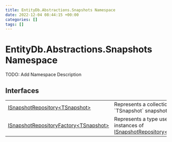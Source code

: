 ```yaml
---
title: EntityDb.Abstractions.Snapshots Namespace
date: 2022-12-04 08:44:15 +00:00
categories: []
tags: []
---
```


# EntityDb.Abstractions.Snapshots Namespace

TODO: Add Namespace Description

## Interfaces
<table><tr><td><a href='dotnet-entitydb-abstractions-snapshots-isnapshotrepository`1'>ISnapshotRepository&lt;TSnapshot&gt;</a></td><td>
Represents a collection of `TSnapshot` snapshots.
</td></tr><tr><td><a href='dotnet-entitydb-abstractions-snapshots-isnapshotrepositoryfactory`1'>ISnapshotRepositoryFactory&lt;TSnapshot&gt;</a></td><td>
Represents a type used to create instances of <a href='dotnet-entitydb-abstractions-snapshots-isnapshotrepository`1'>ISnapshotRepository&lt;TSnapshot&gt;</a></td></tr></table>
